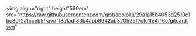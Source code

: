 <img align="right" height"590em" src="https://raw.githubusercontent.com/gist/apolokjj/29a1a15b4053d2510c1bc3012a1cceb5/raw/f18a1adf83b4abb8942ab32052617cfc1fe4f16c/gitcard.svg"
